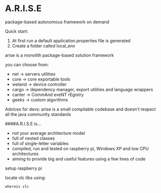 # A.R.I.S.E
package-based autonomous framework on demand


Quick start:
1. At first run a default application.properties file is generated
2. Create a folder called local_env



arise is a monolith package-based solution framework


you can choose from:

- net -> servers utilities
- core -> core exportable tools
- weland -> device controller
- cargo -> dependency manager, export utilities and language wrappers
- canter -> CommAnd eveNT rEgistry 
- geeks -> custom algorithms

Advices for devs:
arise is a small compilable codebase and doesn't respect all the java community standards

####A.R.I.S.E is...
- not your average architecture model
- full of nested classes
- full of single-letter variables
- compiled, run and tested on raspberry pi, Windows XP and low CPU architectures
- aiming to provide big and useful features using a few lines of code



setup raspberry pi

locate vlc libs using:

```whereis vlc```